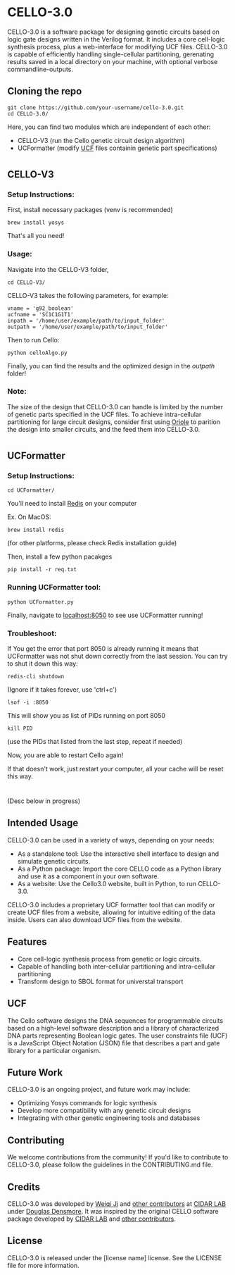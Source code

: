 # CELLO-3.0

CELLO-3.0 is a software package for designing genetic circuits based on logic gate designs written in the Verilog format. It includes a core cell-logic synthesis process, plus a web-interface for modifying UCF files. CELLO-3.0 is capable of efficiently handling single-cellular partitioning, gerenating results saved in a local directory on your machine, with optional verbose commandline-outputs.

## Cloning the repo

```
git clone https://github.com/your-username/cello-3.0.git
cd CELLO-3.0/
```
Here, you can find two modules which are independent of each other:
- CELLO-V3 (run the Cello genetic circuit design algorithm)
- UCFormatter (modify [UCF]() files containin genetic part specifications)

#
## CELLO-V3
### Setup Instructions:
First, install necessary packages (venv is recommended)
```
brew install yosys
```
That's all you need!

### Usage:
Navigate into the CELLO-V3 folder,
```
cd CELLO-V3/
```
CELLO-V3 takes the following parameters, for example:
```
vname = 'g92_boolean'
ucfname = 'SC1C1G1T1'
inpath = '/home/user/example/path/to/input_folder'
outpath = '/home/user/example/path/to/input_folder'
```
Then to run Cello:

```
python celloAlgo.py
```
Finally, you can find the results and the optimized design in the *outpath* folder!

### Note: 
The size of the design that CELLO-3.0 can handle is limited by the number of genetic parts specified in the UCF files. To achieve intra-cellular partitioning for large circuit designs, consider first using [Oriole]() to parition the design into smaller circuits, and the feed them into CELLO-3.0. 


#
## UCFormatter
### Setup Instructions:
```
cd UCFormatter/
```
You'll need to install [Redis](https://redis.io/docs/getting-started/installation/) on your computer

Ex. On MacOS:
```
brew install redis
```
(for other platforms, please check Redis installation guide)

Then, install a few python pacakges
```
pip install -r req.txt
```

### Running UCFormatter tool:
```
python UCFormatter.py
```
Finally, navigate to [localhost:8050](http://127.0.0.1:8050) to see use UCFormatter running!

### Troubleshoot:

If You get the error that port 8050 is already running it means that UCFormatter was not shut down correctly from the last session. You can try to shut it down this way:

```
redis-cli shutdown
```
(Ignore if it takes forever, use 'ctrl+c')

```
lsof -i :8050
```

This will show you as list of PIDs running on port 8050

```
kill PID
```
(use the PIDs that listed from the last step, repeat if needed)

Now, you are able to restart Cello again!

If that doesn't work, just restart your computer, all your cache will be reset this way.



#
(Desc below in progress)
## Intended Usage

CELLO-3.0 can be used in a variety of ways, depending on your needs:

- As a standalone tool: Use the interactive shell interface to design and simulate genetic circuits.
- As a Python package: Import the core CELLO code as a Python library and use it as a component in your own software.
- As a website: Use the Cello3.0 website, built in Python, to run CELLO-3.0.

CELLO-3.0 includes a proprietary UCF formatter tool that can modify or create UCF files from a website, allowing for intuitive editing of the data inside. Users can also download UCF files from the website.

## Features

* Core cell-logic synthesis process from genetic or logic circuits.
* Capable of handling both inter-cellular partitioning and intra-cellular partitioning
* Transform design to SBOL format for universtal transport

## UCF

The Cello software designs the DNA sequences for programmable circuits based on a high-level software description and a library of characterized DNA parts representing Boolean logic gates. The user constraints file (UCF) is a JavaScript Object Notation (JSON) file that describes a part and gate library for a particular organism.

## Future Work

CELLO-3.0 is an ongoing project, and future work may include:

* Optimizing Yosys commands for logic synthesis
* Develop more compatibility with any genetic circuit designs
* Integrating with other genetic engineering tools and databases

## Contributing

We welcome contributions from the community! If you'd like to contribute to CELLO-3.0, please follow the guidelines in the CONTRIBUTING.md file.

## Credits

CELLO-3.0 was developed by [Weiqi Ji](https://ginomcfino.github.io) and [other contributors]() at [CIDAR LAB](https://www.cidarlab.org) under [Douglas Densmore](https://www.cidarlab.org/doug-densmore). It was inspired by the original CELLO software package developed by [CIDAR LAB](https://www.cidarlab.org) and [other contributors]().

## License

CELLO-3.0 is released under the [license name] license. See the LICENSE file for more information.



